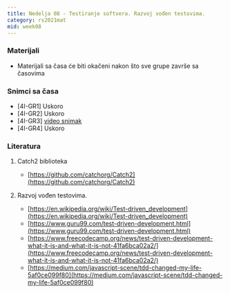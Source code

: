 ```yaml
---
title: Nedelja 08 - Testiranje softvera. Razvoj vođen testovima.
category: rs2021mat
mid: week08
---
```


### Materijali

- Materijali sa časa će biti okačeni nakon što sve grupe završe sa časovima

### Snimci sa časa

- [4I-GR1] Uskoro
- [4I-GR2] Uskoro
- [4I-GR3] [video snimak](http://enastava.matf.bg.ac.rs/~nikola_ajzenhamer/2020-2021/rs/RS%2008/RS%2008_player.html)
- [4I-GR4] Uskoro

### Literatura

1. Catch2 biblioteka
    - [https://github.com/catchorg/Catch2](https://github.com/catchorg/Catch2)

1. Razvoj vođen testovima.
    - [https://en.wikipedia.org/wiki/Test-driven_development](https://en.wikipedia.org/wiki/Test-driven_development)
    - [https://www.guru99.com/test-driven-development.html](https://www.guru99.com/test-driven-development.html)
    - [https://www.freecodecamp.org/news/test-driven-development-what-it-is-and-what-it-is-not-41fa6bca02a2/](https://www.freecodecamp.org/news/test-driven-development-what-it-is-and-what-it-is-not-41fa6bca02a2/)
    - [https://medium.com/javascript-scene/tdd-changed-my-life-5af0ce099f80](https://medium.com/javascript-scene/tdd-changed-my-life-5af0ce099f80)
